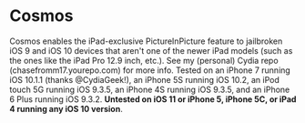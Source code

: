 # Cosmos
Cosmos enables the iPad-exclusive PictureInPicture feature to jailbroken iOS 9 and iOS 10 devices that aren't one of the newer iPad models (such as the ones like the iPad Pro 12.9 inch, etc.). See my (personal) Cydia repo (chasefromm17.yourepo.com) for more info. Tested on an iPhone 7 running iOS 10.1.1 (thanks @CydiaGeek!), an iPhone 5S running iOS 10.2, an iPod touch 5G running iOS 9.3.5, an iPhone 4S running iOS 9.3.5, and an iPhone 6 Plus running iOS 9.3.2. **Untested on iOS 11 or iPhone 5, iPhone 5C, or iPad 4 running any iOS 10 version**.
